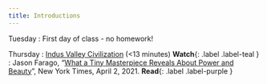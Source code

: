 ```yaml
---
title: Introductions
---
```


Tuesday
: First day of class - no homework!

Thursday
: [Indus Valley Civilization](https://www.youtube.com/watch?v=n7ndRwqJYDM) (<13 minutes) **Watch**{: .label .label-teal }
: Jason Farago, “[What a Tiny Masterpiece Reveals About Power and Beauty](https://www.nytimes.com/interactive/2021/04/02/arts/design/shah-jahan-chitarman.html)”, New York Times, April 2, 2021.  **Read**{: .label .label-purple }

